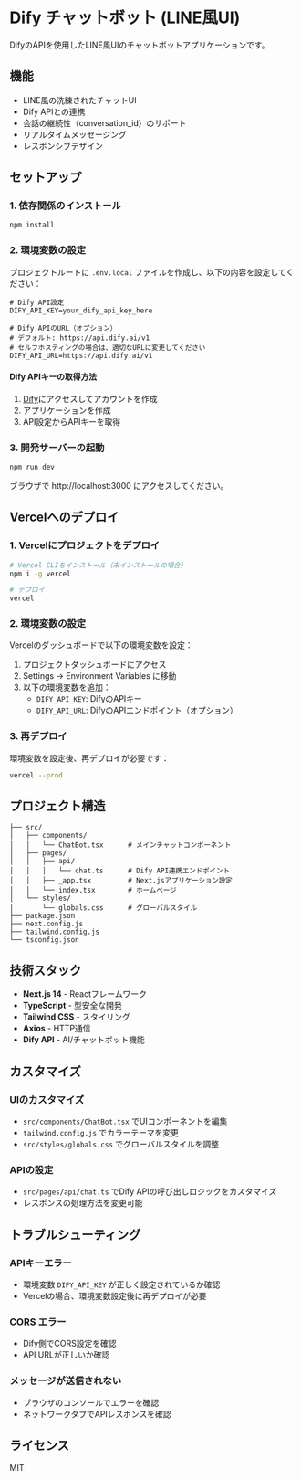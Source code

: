 # Dify チャットボット (LINE風UI)

DifyのAPIを使用したLINE風UIのチャットボットアプリケーションです。

## 機能

- LINE風の洗練されたチャットUI
- Dify APIとの連携
- 会話の継続性（conversation_id）のサポート
- リアルタイムメッセージング
- レスポンシブデザイン

## セットアップ

### 1. 依存関係のインストール

```bash
npm install
```

### 2. 環境変数の設定

プロジェクトルートに `.env.local` ファイルを作成し、以下の内容を設定してください：

```env
# Dify API設定
DIFY_API_KEY=your_dify_api_key_here

# Dify APIのURL（オプション）
# デフォルト: https://api.dify.ai/v1
# セルフホスティングの場合は、適切なURLに変更してください
DIFY_API_URL=https://api.dify.ai/v1
```

#### Dify APIキーの取得方法

1. [Dify](https://dify.ai/)にアクセスしてアカウントを作成
2. アプリケーションを作成
3. API設定からAPIキーを取得

### 3. 開発サーバーの起動

```bash
npm run dev
```

ブラウザで http://localhost:3000 にアクセスしてください。

## Vercelへのデプロイ

### 1. Vercelにプロジェクトをデプロイ

```bash
# Vercel CLIをインストール（未インストールの場合）
npm i -g vercel

# デプロイ
vercel
```

### 2. 環境変数の設定

Vercelのダッシュボードで以下の環境変数を設定：

1. プロジェクトダッシュボードにアクセス
2. Settings → Environment Variables に移動
3. 以下の環境変数を追加：
   - `DIFY_API_KEY`: DifyのAPIキー
   - `DIFY_API_URL`: DifyのAPIエンドポイント（オプション）

### 3. 再デプロイ

環境変数を設定後、再デプロイが必要です：

```bash
vercel --prod
```

## プロジェクト構造

```
├── src/
│   ├── components/
│   │   └── ChatBot.tsx      # メインチャットコンポーネント
│   ├── pages/
│   │   ├── api/
│   │   │   └── chat.ts      # Dify API連携エンドポイント
│   │   ├── _app.tsx         # Next.jsアプリケーション設定
│   │   └── index.tsx        # ホームページ
│   └── styles/
│       └── globals.css      # グローバルスタイル
├── package.json
├── next.config.js
├── tailwind.config.js
└── tsconfig.json
```

## 技術スタック

- **Next.js 14** - Reactフレームワーク
- **TypeScript** - 型安全な開発
- **Tailwind CSS** - スタイリング
- **Axios** - HTTP通信
- **Dify API** - AI/チャットボット機能

## カスタマイズ

### UIのカスタマイズ

- `src/components/ChatBot.tsx` でUIコンポーネントを編集
- `tailwind.config.js` でカラーテーマを変更
- `src/styles/globals.css` でグローバルスタイルを調整

### APIの設定

- `src/pages/api/chat.ts` でDify APIの呼び出しロジックをカスタマイズ
- レスポンスの処理方法を変更可能

## トラブルシューティング

### APIキーエラー

- 環境変数 `DIFY_API_KEY` が正しく設定されているか確認
- Vercelの場合、環境変数設定後に再デプロイが必要

### CORS エラー

- Dify側でCORS設定を確認
- API URLが正しいか確認

### メッセージが送信されない

- ブラウザのコンソールでエラーを確認
- ネットワークタブでAPIレスポンスを確認

## ライセンス

MIT
